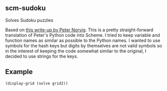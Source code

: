 ## scm-sudoku
Solves Sudoku puzzles

Based on [this write-up by Peter Norvig](http://norvig.com/sudoku.html).
This is a pretty straight-forward translation of Peter's Python code into
Scheme. I tried to keep variable and function names as similar as possible
to the Python names. I wanted to use symbols for the hash keys but digits
by themselves are not valid symbols so in the interest of keeping the code
somewhat similar to the original, I decided to use strings for the keys.

## Example

```lisp
(display-grid (solve grid2))
```